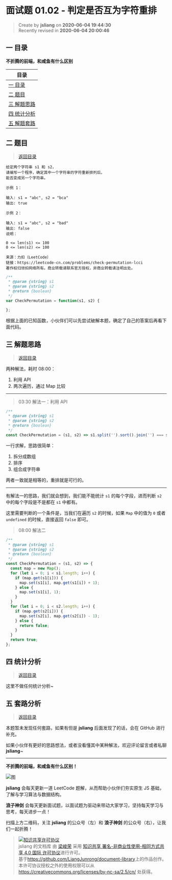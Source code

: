 面试题 01.02 - 判定是否互为字符重排
===

> Create by **jsliang** on **2020-06-04 19:44:30**  
> Recently revised in **2020-06-04 20:00:46**  

## <a name="chapter-one" id="chapter-one"></a>一 目录

**不折腾的前端，和咸鱼有什么区别**

| 目录 |
| --- |
| [一 目录](#chapter-one) |
| <a name="catalog-chapter-two" id="catalog-chapter-two"></a>[二 题目](#chapter-two) |
| <a name="catalog-chapter-three" id="catalog-chapter-three"></a>[三 解题思路](#chapter-three) |
| <a name="catalog-chapter-four" id="catalog-chapter-four"></a>[四 统计分析](#chapter-four) |
| <a name="catalog-chapter-five" id="catalog-chapter-five"></a>[五 解题套路](#chapter-five) |

## <a name="chapter-two" id="chapter-two"></a>二 题目

> [返回目录](#chapter-one)

```
给定两个字符串 s1 和 s2，
请编写一个程序，确定其中一个字符串的字符重新排列后，
能否变成另一个字符串。

示例 1：

输入: s1 = "abc", s2 = "bca"
输出: true 

示例 2：

输入: s1 = "abc", s2 = "bad"
输出: false
说明：

0 <= len(s1) <= 100
0 <= len(s2) <= 100

来源：力扣（LeetCode）
链接：https://leetcode-cn.com/problems/check-permutation-lcci
著作权归领扣网络所有。商业转载请联系官方授权，非商业转载请注明出处。
```

```js
/**
 * @param {string} s1
 * @param {string} s2
 * @return {boolean}
 */
var CheckPermutation = function(s1, s2) {

};
```

根据上面的已知函数，小伙伴们可以先尝试破解本题，确定了自己的答案后再看下面代码。

## <a name="chapter-three" id="chapter-three"></a>三 解题思路

> [返回目录](#chapter-one)

两种解法，耗时 08:00：

1. 利用 API
2. 两次遍历，通过 Map 比较

---

> 03:30 解法一：利用 API

```js
/**
 * @param {string} s1
 * @param {string} s2
 * @return {boolean}
 */
const CheckPermutation = (s1, s2) => s1.split('').sort().join('') === s2.split('').sort().join('');
```

一行求解，思路很简单：

1. 拆分成数组
2. 排序
3. 组合成字符串

两者一致就是相等的，重排就是可行的。

---

有解法一的思路，我们就会想到，我们能不能统计 `s1` 的每个字段，进而判断 `s2` 中的每个字段是不是都在 `s1` 中都有。

这里需要判断的一个条件是，当我们在遍历 `s2` 的时候，如果 `Map` 中的值为 `0` 或者 `undefined` 的时候，直接返回 `false` 即可。

> 08:00 解法二

```js
/**
 * @param {string} s1
 * @param {string} s2
 * @return {boolean}
 */
const CheckPermutation = (s1, s2) => {
  const map = new Map();
  for (let i = 0; i < s1.length; i++) {
    if (map.get(s1[i])) {
      map.set(s1[i], map.get(s1[i]) + 1);
    } else {
      map.set(s1[i], 1);
    }
  }
  for (let i = 0; i < s2.length; i++) {
    if (map.get(s2[i])) {
      map.set(s2[i], map.get(s2[i]) - 1);
    } else {
      return false;
    }
  }
  return true;
};
```

## <a name="chapter-four" id="chapter-four"></a>四 统计分析

> [返回目录](#chapter-one)

这里不做任何统计分析~

## <a name="chapter-five" id="chapter-five"></a>五 套路分析

> [返回目录](#chapter-one)

本题暂未发现任何套路，如果有但是 **jsliang** 后面发现了的话，会在 GitHub 进行补充。

如果小伙伴有更好的思路想法，或者没看懂其中某种解法，欢迎评论留言或者私聊 **jsliang**~

---

**不折腾的前端，和咸鱼有什么区别！**

![图](https://github.com/LiangJunrong/document-library/blob/master/public-repertory/img/z-index-small.png?raw=true)

**jsliang** 会每天更新一道 LeetCode 题解，从而帮助小伙伴们夯实原生 JS 基础，了解与学习算法与数据结构。

**浪子神剑** 会每天更新面试题，以面试题为驱动来带动大家学习，坚持每天学习与思考，每天进步一点！

扫描上方二维码，关注 **jsliang** 的公众号（左）和 **浪子神剑** 的公众号（右），让我们一起折腾！

> <a rel="license" href="http://creativecommons.org/licenses/by-nc-sa/4.0/"><img alt="知识共享许可协议" style="border-width:0" src="https://i.creativecommons.org/l/by-nc-sa/4.0/88x31.png" /></a><br /><span xmlns:dct="http://purl.org/dc/terms/" property="dct:title">jsliang 的文档库</span> 由 <a xmlns:cc="http://creativecommons.org/ns#" href="https://github.com/LiangJunrong/document-library" property="cc:attributionName" rel="cc:attributionURL">梁峻荣</a> 采用 <a rel="license" href="http://creativecommons.org/licenses/by-nc-sa/4.0/">知识共享 署名-非商业性使用-相同方式共享 4.0 国际 许可协议</a>进行许可。<br />基于<a xmlns:dct="http://purl.org/dc/terms/" href="https://github.com/LiangJunrong/document-library" rel="dct:source">https://github.com/LiangJunrong/document-library</a>上的作品创作。<br />本许可协议授权之外的使用权限可以从 <a xmlns:cc="http://creativecommons.org/ns#" href="https://creativecommons.org/licenses/by-nc-sa/2.5/cn/" rel="cc:morePermissions">https://creativecommons.org/licenses/by-nc-sa/2.5/cn/</a> 处获得。